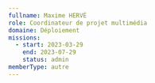 ```yaml
---
fullname: Maxime HERVÉ
role: Coordinateur de projet multimédia
domaine: Déploiement
missions:
  - start: 2023-03-29
    end: 2023-07-29
    status: admin
memberType: autre
---
```


